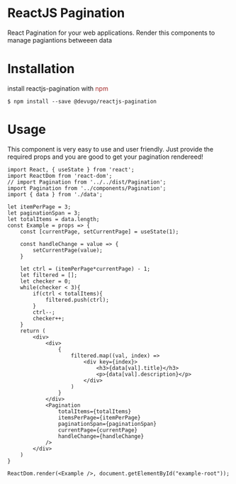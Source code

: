ReactJS Pagination
==================
React Pagination for your web applications.
Render this components to manage pagiantions betweeen data

Installation
============
install reactjs-pagination with <span style="color: brown;">npm</span>

```
$ npm install --save @devugo/reactjs-pagination
```

Usage
=====

This component is very easy to use and user friendly. Just provide the required props and you are good to get your pagination rendereed!

```
import React, { useState } from 'react';
import ReactDom from 'react-dom';
// import Pagination from '../../dist/Pagination';
import Pagination from '../components/Pagination';
import { data } from './data';

let itemPerPage = 3;
let paginationSpan = 3;
let totalItems = data.length;
const Example = props => {
    const [currentPage, setCurrentPage] = useState(1);

    const handleChange = value => {
        setCurrentPage(value);
    }
    
    let ctrl = (itemPerPage*currentPage) - 1;
    let filtered = [];
    let checker = 0;
    while(checker < 3){
        if(ctrl < totalItems){
            filtered.push(ctrl);
        }
        ctrl--;
        checker++;
    }
    return (
        <div>
            <div>
                {
                    filtered.map((val, index) => 
                        <div key={index}>
                            <h3>{data[val].title}</h3>  
                            <p>{data[val].description}</p>
                        </div>  
                    )
                }
            </div>
            <Pagination 
                totalItems={totalItems}
                itemsPerPage={itemPerPage}
                paginationSpan={paginationSpan}
                currentPage={currentPage}
                handleChange={handleChange}
            />
        </div>
    )
}

ReactDom.render(<Example />, document.getElementById("example-root"));
```